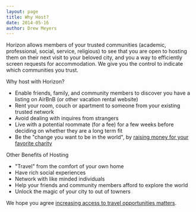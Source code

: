 ```yaml
---
layout: page
title: Why Host?
date: 2014-05-16
author: Drew Meyers
---
```

Horizon allows members of your trusted communities (academic, professional, social, service, religious) to see that you are open to hosting them on their next visit to your beloved city, and you a way to efficiently screen requests for accommodation. We give you the control to indicate which communities you trust.

Why host with Horizon?

<ul>
	<li>Enable friends, family, and community members to discover you have a listing on AirBnB (or other vacation rental website)</li>
	<li>Rent your room, couch or apartment to someone from your existing trusted network</li>
	<li>Avoid dealing with inquires from strangers</li>
	<li>Live with a potential roommate (for a fee) for a few weeks before deciding on whether they are a long term fit</li>
	<li>Be the "change you want to be in the world", by <a href="http://www.horizonapp.co/blog/travelbygiving-unlock-code/">raising money for your favorite charity</a></li>
</ul>

Other Benefits of Hosting

<ul>
	<li>"Travel" from the comfort of your own home</li>
	<li>Have rich social experiences</li>
	<li>Network with like minded individuals</li>
	<li>Help your friends and community members afford to explore the world</li>
	<li>Unlock the magic of your city to out of towners</li>
</ul>

We hope you agree <a href="http://www.horizonapp.co/blog/why-increasing-global-travel-opportunities-matters/">increasing access to travel opportunities matters</a>.

